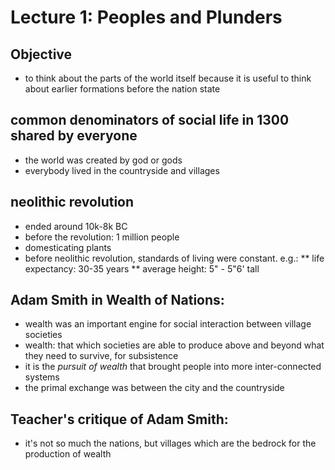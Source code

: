 # Lecture 1: Peoples and Plunders

## Objective

* to think about the parts of the world itself
because it is useful to think about earlier formations before the nation state

## common denominators of social life in 1300 shared by everyone
* the world was created by god or gods
* everybody lived in the countryside and villages

## neolithic revolution
* ended around 10k-8k BC
* before the revolution: 1 million people
* domesticating plants
* before neolithic revolution, standards of living were constant. e.g.:
** life expectancy: 30-35 years
** average height: 5" - 5"6' tall

## Adam Smith in Wealth of Nations: 
* wealth was an important engine for social interaction between village societies
* wealth: that which societies are able to produce above and beyond what they need to survive, for subsistence
* it is the _pursuit of wealth_ that brought people into more inter-connected systems
* the primal exchange was between the city and the countryside

## Teacher's critique of Adam Smith:
* it's not so much the nations, but villages which are the bedrock for the production of wealth